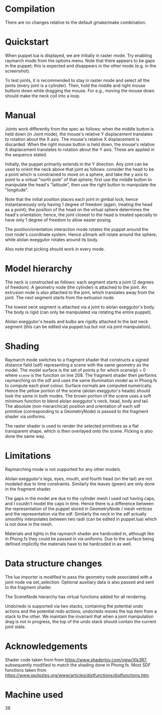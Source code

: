 # Compilation

There are no changes relative to the default gmake/make combination.

# Quickstart

When puppet.lua is displayed, we are initially in raster mode. Try enabling raymarch mode from the options menu. Note that there appears to be gaps in the puppet; this is expected and disappears in the other mode (e.g. in the screenshot).

To test joints, it is recommended to stay in raster mode and select all the joints (every joint is a cylinder). Then, hold the middle and right mouse buttons down while dragging the mouse. For e.g., moving the mouse down should make the neck coil into a loop.

# Manual

Joints work differently from the spec as follows: when the middle button is held down (in Joint mode), the mouse's relative Y displacement translates to rotation about the X axis. The mouse's relative X displacement is discarded. When the right mouse button is held down, the mouse's relative X displacement translates to rotation about the Y axis. These are applied in the sequence stated.

Initially, the puppet primarily extends in the Y direction. Any joint can be used to orient the neck above that joint as follows: consider the head to be a point which is constrained to move on a sphere, and take the y axis to point to a virtual "north pole" of that sphere; first use the middle button to manipulate the head's "latitude", then use the right button to manipulate the "longitude".

Note that the initial position places each joint in gimbal lock, hence instantaneously only having 1 degree of freedom (again, treating the head as a point); the position of the head on the virtual sphere determines the head's orientation; hence, the joint closest to the head is treated specially to have only 1 degree of freedom to allow easier posing.

The position/orientation interaction mode rotates the puppet around the root node's coordinate system. Hence a3mark will rotate around the sphere, while alolan exeggutor rotates around its body.

Also note that picking should work in every mode.

# Model hierarchy

The neck is constructed as follows: each segment starts a joint (2 degrees of freedom). A geometry node (the cylinder) is attached to the joint. An extrusion node is also attached to the joint, which translates away from the joint. The next segment starts from the extrusion node.

The lowest neck segment is attached via a joint to alolan exeggutor's body. The body is rigid (can only be manipulated via rotating the entire puppet).

Alolan exeggutor's heads and bulbs are rigidly attached to the last neck segment (this can be edited via puppet.lua but not via joint manipulation).

# Shading

Raymarch mode switches to a fragment shader that constructs a signed distance field (sdf) representing a scene with the same geometry as the model. The model surface is the set of points p for which scene(p) = 0 where `scene` is the function on line 208. The fragment shader then performs raymarching on the sdf and uses the same illumination model as in Phong.fs to compute each pixel colour. Surface normals are computed numerically. Hence the yellow portion of the scene (alolan exeggutor's heads) should look the same in both modes. The brown portion of the scene uses a soft minimum function to blend alolan exeggutor's neck, head, body and tail. The absolute (non-hierarchical) position and orientation of each sdf primitive (corresponding to a GeometryNode) is passed to the fragment shader via uniforms.

The raster shader is used to render the selected primitives as a flat transparent shape, which is then overlayed onto the scene. Picking is also done the same way.

# Limitations

Raymarching mode is not supported for any other models.

Alolan exeggutor's legs, eyes, mouth, and fourth head (on the tail) are not modeled due to time constraints. Similarly the leaves (green) are only done in the fragment shader.

The gaps in the model are due to the cylinder mesh I used not having caps, and I couldn't model the caps in time. Hence there is a difference between the representation of the puppet stored in GeometryNode / mesh vertices and the representation via the sdf. Similarly the neck in the sdf actually smoothly interpolates between two radii (can be edited in puppet.lua) which is not done in the mesh.

Materials and lights in the raymarch shader are hardcoded in, although like in Phong.fs they could be passed in via uniforms. Due to the surface being defined implicitly the materials have to be hardcoded in as well.

# Data structure changes

The lua importer is modified to pass the geometry node associated with a joint node via set_selection. Optional auxiliary data is also passed and sent to the fragment shader.

The SceneNode hierarchy has virtual functions added for all rendering.

Undo/redo is supported via two stacks, containing the potential undo actions and the potential redo actions; undo/redo moves the top item from a stack to the other. We maintain the invariant that when a joint manipulation drag is not in progress, the top of the undo stack should contain the current joint state.

# Acknowledgements

Shader code taken from from https://www.shadertoy.com/view/Xls3R7, subsequently modified to match the shading done in Phong.fs. Most SDF functions taken from https://www.iquilezles.org/www/articles/distfunctions/distfunctions.htm.

# Machine used

38
